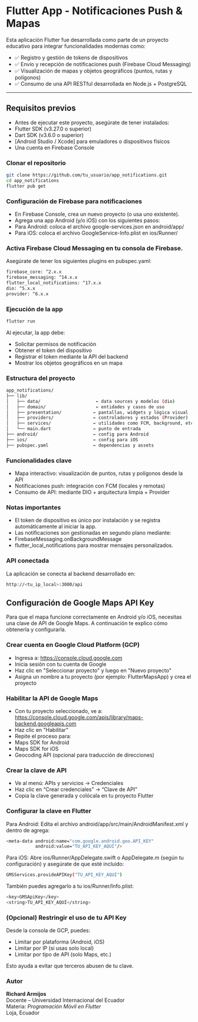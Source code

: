# Flutter App - Notificaciones Push & Mapas

Esta aplicación Flutter fue desarrollada como parte de un proyecto educativo para integrar funcionalidades modernas como:

- ✅ Registro y gestión de tokens de dispositivos
- ✅ Envío y recepción de notificaciones push (Firebase Cloud Messaging)
- ✅ Visualización de mapas y objetos geográficos (puntos, rutas y polígonos)
- ✅ Consumo de una API RESTful desarrollada en Node.js + PostgreSQL

---

## Requisitos previos

- Antes de ejecutar este proyecto, asegúrate de tener instalados:
- Flutter SDK (v3.27.0 o superior)
- Dart SDK (v3.6.0 o superior)
- [Android Studio / Xcode] para emuladores o dispositivos físicos
- Una cuenta en Firebase Console

### Clonar el repositorio
```bash
git clone https://github.com/tu_usuario/app_notifications.git
cd app_notifications
flutter pub get
```

### Configuración de Firebase para notificaciones

- En Firebase Console, crea un nuevo proyecto (o usa uno existente).
- Agrega una app Android (y/o iOS) con los siguientes pasos:
- Para Android: coloca el archivo google-services.json en android/app/
- Para iOS: coloca el archivo GoogleService-Info.plist en ios/Runner/

### Activa Firebase Cloud Messaging en tu consola de Firebase.

Asegúrate de tener los siguientes plugins en pubspec.yaml:

```bash
firebase_core: ^2.x.x
firebase_messaging: ^14.x.x
flutter_local_notifications: ^17.x.x
dio: ^5.x.x
provider: ^6.x.x
```

### Ejecución de la app

```bash
flutter run
```

Al ejecutar, la app debe:
- Solicitar permisos de notificación
- Obtener el token del dispositivo
- Registrar el token mediante la API del backend
- Mostrar los objetos geográficos en un mapa

### Estructura del proyecto
```bash
app_notifications/
├── lib/
│   ├── data/                     ← data sources y modelos (dio)
│   ├── domain/                   ← entidades y casos de uso
│   ├── presentation/            ← pantallas, widgets y lógica visual
│   ├── providers/               ← controladores y estados (Provider)
│   ├── services/                ← utilidades como FCM, background, etc.
│   └── main.dart                ← punto de entrada
├── android/                     ← config para Android
├── ios/                         ← config para iOS
├── pubspec.yaml                 ← dependencias y assets
```
### Funcionalidades clave

- Mapa interactivo: visualización de puntos, rutas y polígonos desde la API
- Notificaciones push: integración con FCM (locales y remotas)
- Consumo de API: mediante DIO + arquitectura limpia + Provider

### Notas importantes

- El token de dispositivo es único por instalación y se registra automáticamente al iniciar la app.
- Las notificaciones son gestionadas en segundo plano mediante:
- FirebaseMessaging.onBackgroundMessage
- flutter_local_notifications para mostrar mensajes personalizados.

### API conectada

La aplicación se conecta al backend desarrollado en:

```bash
http://<tu_ip_local>:3000/api
```

## Configuración de Google Maps API Key

Para que el mapa funcione correctamente en Android y/o iOS, necesitas una clave de API de Google Maps. A continuación te explico cómo obtenerla y configurarla.

### Crear cuenta en Google Cloud Platform (GCP)
- Ingresa a: https://console.cloud.google.com
- Inicia sesión con tu cuenta de Google
- Haz clic en "Seleccionar proyecto" y luego en "Nuevo proyecto"
- Asigna un nombre a tu proyecto (por ejemplo: FlutterMapsApp) y crea el proyecto

### Habilitar la API de Google Maps

- Con tu proyecto seleccionado, ve a: https://console.cloud.google.com/apis/library/maps-backend.googleapis.com
- Haz clic en "Habilitar"
- Repite el proceso para:
- Maps SDK for Android
- Maps SDK for iOS
- Geocoding API (opcional para traducción de direcciones)

### Crear la clave de API

- Ve al menú: APIs y servicios → Credenciales
- Haz clic en “Crear credenciales” → “Clave de API”
- Copia la clave generada y colócala en tu proyecto Flutter

### Configurar la clave en Flutter

Para Android:
Edita el archivo android/app/src/main/AndroidManifest.xml y dentro de <application> agrega:

```bash
<meta-data android:name="com.google.android.geo.API_KEY"
           android:value="TU_API_KEY_AQUÍ"/>
```
Para iOS:
Abre ios/Runner/AppDelegate.swift o AppDelegate.m (según tu configuración) y asegúrate de que esté incluido:

```bash
GMSServices.provideAPIKey("TU_API_KEY_AQUÍ")
```
También puedes agregarlo a tu ios/Runner/Info.plist:

```bash
<key>GMSApiKey</key>
<string>TU_API_KEY_AQUÍ</string>
```

### (Opcional) Restringir el uso de tu API Key
Desde la consola de GCP, puedes:

- Limitar por plataforma (Android, iOS)
- Limitar por IP (si usas solo local)
- Limitar por tipo de API (solo Maps, etc.)

Esto ayuda a evitar que terceros abusen de tu clave.


### Autor
**Richard Armijos**  
Docente – Universidad Internacional del Ecuador  
Materia: *Programación Móvil en Flutter*  
Loja, Ecuador
